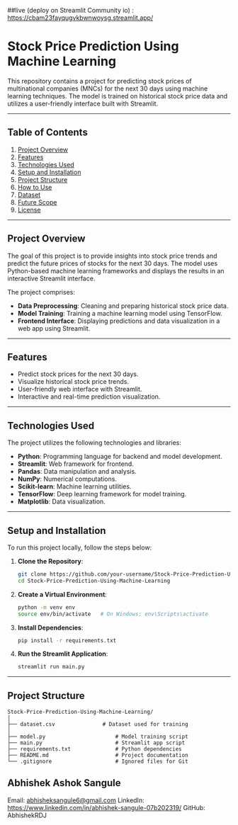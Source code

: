 ##live (deploy on Streamlit Community io) : 
https://cbam23fayqugvkbwnwoysg.streamlit.app/

# Stock Price Prediction Using Machine Learning

This repository contains a project for predicting stock prices of multinational companies (MNCs) for the next 30 days using machine learning techniques. The model is trained on historical stock price data and utilizes a user-friendly interface built with Streamlit.

---

## Table of Contents
1. [Project Overview](#project-overview)
2. [Features](#features)
3. [Technologies Used](#technologies-used)
4. [Setup and Installation](#setup-and-installation)
5. [Project Structure](#project-structure)
6. [How to Use](#how-to-use)
7. [Dataset](#dataset)
8. [Future Scope](#future-scope)
9. [License](#license)

---

## Project Overview

The goal of this project is to provide insights into stock price trends and predict the future prices of stocks for the next 30 days. The model uses Python-based machine learning frameworks and displays the results in an interactive Streamlit interface. 

The project comprises:
- **Data Preprocessing**: Cleaning and preparing historical stock price data.
- **Model Training**: Training a machine learning model using TensorFlow.
- **Frontend Interface**: Displaying predictions and data visualization in a web app using Streamlit.

---

## Features

- Predict stock prices for the next 30 days.
- Visualize historical stock price trends.
- User-friendly web interface with Streamlit.
- Interactive and real-time prediction visualization.

---

## Technologies Used

The project utilizes the following technologies and libraries:
- **Python**: Programming language for backend and model development.
- **Streamlit**: Web framework for frontend.
- **Pandas**: Data manipulation and analysis.
- **NumPy**: Numerical computations.
- **Scikit-learn**: Machine learning utilities.
- **TensorFlow**: Deep learning framework for model training.
- **Matplotlib**: Data visualization.

---

## Setup and Installation

To run this project locally, follow the steps below:

1. **Clone the Repository**:
    ```bash
    git clone https://github.com/your-username/Stock-Price-Prediction-Using-Machine-Learning.git
    cd Stock-Price-Prediction-Using-Machine-Learning
    ```

2. **Create a Virtual Environment**:
    ```bash
    python -m venv env
    source env/bin/activate   # On Windows: env\Scripts\activate
    ```

3. **Install Dependencies**:
    ```bash
    pip install -r requirements.txt
    ```

4. **Run the Streamlit Application**:
    ```bash
    streamlit run main.py
    ```

---

## Project Structure

```plaintext
Stock-Price-Prediction-Using-Machine-Learning/
│
├── dataset.csv               # Dataset used for training
│
├── model.py                      # Model training script
├── main.py                       # Streamlit app script
├── requirements.txt              # Python dependencies
├── README.md                     # Project documentation
└── .gitignore                    # Ignored files for Git

```
## Abhishek Ashok Sangule
Email: abhisheksangule6@gmail.com
LinkedIn: https://www.linkedin.com/in/abhishek-sangule-07b202319/
GitHub: AbhishekRDJ

